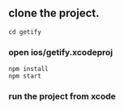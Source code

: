 
## clone the project.
```
cd getify
```

### open ios/getify.xcodeproj


```
npm install
npm start
```

### run the project from xcode  
